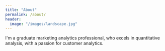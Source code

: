 ```yaml
---
title: "About"
permalink: /about/
header:
  image: "/images/landscape.jpg"
---
```


I'm a graduate marketing analytics professional, who excels in quantitative analysis, with a passion for customer analytics.
